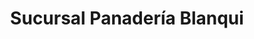 ---
title: "Sucursal Panadería Blanqui"
url: /san-sebastian/sucursal-panaderia-blanqui/
shop: Bäckerei
---
